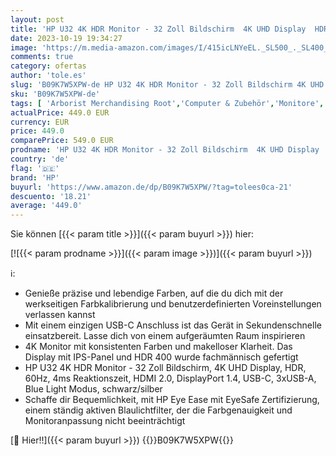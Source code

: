 ```yaml
---
layout: post
title: 'HP U32 4K HDR Monitor - 32 Zoll Bildschirm  4K UHD Display  HDR  60Hz  4ms Reaktionszeit  HDMI 2.0  DisplayPort 1.4  USB-C  3xUSB-A  Blue Light Modus  schwarz/silber'
date: 2023-10-19 19:34:27
image: 'https://m.media-amazon.com/images/I/415icLNYeEL._SL500_._SL400_.jpg'
comments: true
category: ofertas
author: 'tole.es'
slug: 'B09K7W5XPW-de HP U32 4K HDR Monitor - 32 Zoll Bildschirm 4K UHD Display...'
sku: 'B09K7W5XPW-de'
tags: [ 'Arborist Merchandising Root','Computer & Zubehör','Monitore','Monitors gaming','Self Service','Special Features Stores','a4cbee59-f823-40fe-831a-7de64f655f6f_0','a4cbee59-f823-40fe-831a-7de64f655f6f_4901','hp','🇩🇪', ]
actualPrice: 449.0 EUR
currency: EUR
price: 449.0
comparePrice: 549.0 EUR
prodname: 'HP U32 4K HDR Monitor - 32 Zoll Bildschirm  4K UHD Display  HDR  60Hz  4ms Reaktionszeit  HDMI 2.0  DisplayPort 1.4  USB-C  3xUSB-A  Blue Light Modus  schwarz/silber'
country: 'de'
flag: '🇩🇪'
brand: 'HP'
buyurl: 'https://www.amazon.de/dp/B09K7W5XPW/?tag=tolees0ca-21'
descuento: '18.21'
average: '449.0'
---
```


Sie können [{{< param title >}}]({{< param buyurl >}}) hier:

[![{{< param prodname >}}]({{< param image >}})]({{< param buyurl >}})

ℹ️:

- Genieße präzise und lebendige Farben, auf die du dich mit der werkseitigen Farbkalibrierung und benutzerdefinierten Voreinstellungen verlassen kannst
- Mit einem einzigen USB-C Anschluss ist das Gerät in Sekundenschnelle einsatzbereit. Lasse dich von einem aufgeräumten Raum inspirieren
- 4K Monitor mit konsistenten Farben und makelloser Klarheit. Das Display mit IPS-Panel und HDR 400 wurde fachmännisch gefertigt
- HP U32 4K HDR Monitor - 32 Zoll Bildschirm, 4K UHD Display, HDR, 60Hz, 4ms Reaktionszeit, HDMI 2.0, DisplayPort 1.4, USB-C, 3xUSB-A, Blue Light Modus, schwarz/silber
- Schaffe dir Bequemlichkeit, mit HP Eye Ease mit EyeSafe Zertifizierung, einem ständig aktiven Blaulichtfilter, der die Farbgenauigkeit und Monitoranpassung nicht beeinträchtigt

[🛒 Hier!!]({{< param buyurl >}})
{{<world>}}B09K7W5XPW{{</world>}}
